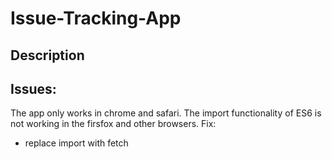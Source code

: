 # Issue-Tracking-App
## Description


## Issues: 
The app only works in chrome and safari. The import functionality of ES6 is not working in the firsfox and other browsers. 
Fix:
<ul> 
    <li> replace import with fetch </li>   
</ul>